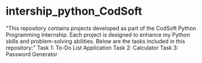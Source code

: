 # intership_python_CodSoft
"This repository contains projects developed as part of the CodSoft Python Programming Internship. Each project is designed to enhance my Python skills and problem-solving abilities. Below are the tasks included in this repository:"  Task 1: To-Do List Application Task 2: Calculator Task 3: Password Generator
